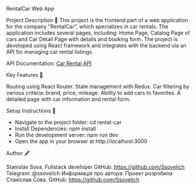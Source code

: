 RentalCar Web App

Project Description 🚗
This project is the frontend part of a web application for the company "RentalCar", which specializes in car rentals. The application includes several pages, including: Home Page, Catalog Page of cars and Car Detail Page with details and booking form.
The project is developed using React framework and integrates with the backend via an API for managing car rental listings.

API Documentation: [Car Rental API](https://car-rental-api.goit.global/api-docs/)

Key Features 🔧

Routing using React Router.
State management with Redux.
Car filtering by various criteria: brand, price, mileage.
Ability to add cars to favorites.
A detailed page with car information and rental form.

Setup Instructions 🚀

- Navigate to the project folder: cd rental-car
- Install Dependencies: npm install
- Run the development server: npm run dev
- Open the app in your browser at http://localhost:3000

Author 🖋️

Stanislav Sova, Fullstack developer GitHub: https://github.com/Ssovelich
Telegram: @ssovelich
Информація про автора: Проект розробила Станіслав Сова. GitHub: https://github.com/Ssovelich